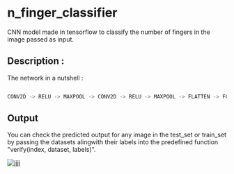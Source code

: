 # n_finger_classifier
CNN model made in tensorflow to classify the number of fingers in the image passed as input.

## Description :
The network in a nutshell :

```python

CONV2D -> RELU -> MAXPOOL -> CONV2D -> RELU -> MAXPOOL -> FLATTEN -> FC_LAYER

```

## Output

You can check the predicted output for any image in the test_set or train_set by passing the datasets alingwith their labels into the predefined function "verify(index, dataset, labels)".

![jjjj](https://user-images.githubusercontent.com/38986305/46284685-69776a00-c596-11e8-81ce-71d96c3cdc5e.JPG)
